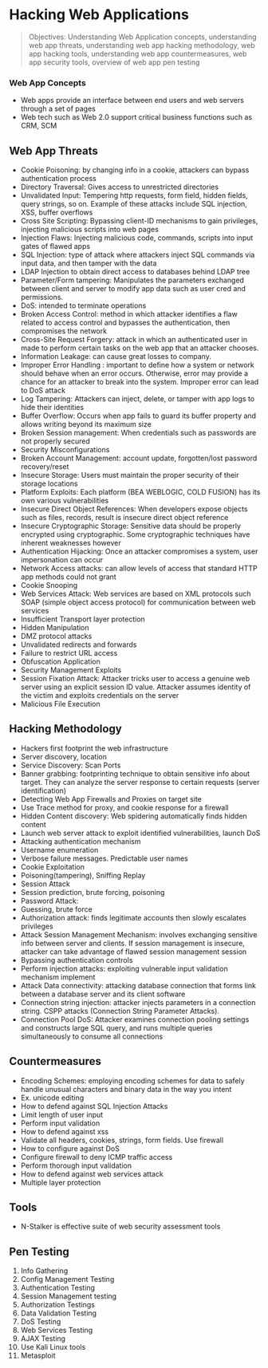 # Hacking Web Applications

> Objectives: Understanding Web Application concepts, understanding web app threats, understanding web app hacking methodology, web app hacking tools, understanding web app countermeasures, web app security tools, overview of web app pen testing



### Web App Concepts


   * Web apps provide an interface between end users and web servers through a set of pages 
   * Web tech such as Web 2.0 support critical business functions such as CRM, SCM
  



## Web App Threats


   * Cookie Poisoning: by changing info in a cookie, attackers can bypass authentication process
   * Directory Traversal: Gives access to unrestricted directories
   * Unvalidated Input: Tempering http requests, form field, hidden fields, query strings, so on. Example of these attacks include SQL injection, XSS, buffer overflows
   * Cross Site Scripting: Bypassing client-ID mechanisms to gain privileges, injecting malicious scripts into web pages
   * Injection Flaws: Injecting malicious code, commands, scripts into input gates of flawed apps
   * SQL Injection: type of attack where attackers inject SQL commands via input data, and then tamper with the data
   * LDAP Injection to obtain direct access to databases behind LDAP tree
   * Parameter/Form tampering: Manipulates the parameters exchanged between client and server to modify app data such as user cred and permissions. 
   * DoS: intended to terminate operations
   * Broken Access Control: method in which attacker identifies a flaw related to access control and bypasses the authentication, then compromises the network 
   * Cross-Site Request Forgery: attack in which an authenticated user in made to perform certain tasks on the web app that an attacker chooses. 
   * Information Leakage: can cause great losses to company. 
   * Improper Error Handling : important to define how a system or network should behave when an error occurs. Otherwise, error may provide a chance for an attacker to break into the system. Improper error can lead to DoS attack 
   * Log Tampering: Attackers can inject, delete, or tamper with app logs to hide their identities
   * Buffer Overflow: Occurs when app fails to guard its buffer property and allows writing beyond its maximum size 
   * Broken Session management:  When credentials such as passwords are not properly secured
   * Security Misconfigurations
   * Broken Account Management: account update, forgotten/lost password recovery/reset
   * Insecure Storage: Users must maintain the proper security of their storage locations
   * Platform Exploits: Each platform (BEA WEBLOGIC, COLD FUSION) has its own various vulnerabilities
   * Insecure Direct Object References: When developers expose objects such as files, records, result is insecure direct object reference
   * Insecure Cryptographic Storage: Sensitive data should be properly encrypted using cryptographic. Some cryptographic techniques have inherent weaknesses however
   * Authentication Hijacking: Once an attacker compromises a system, user impersonation can occur
   * Network Access attacks: can allow levels of access that standard HTTP app methods could not grant 
   * Cookie Snooping
   * Web Services Attack: Web services are based on XML protocols such SOAP (simple object access protocol) for communication between web services
   * Insufficient Transport layer protection
   * Hidden Manipulation
   * DMZ protocol attacks
   * Unvalidated redirects and forwards
   * Failure to restrict URL access 
   * Obfuscation Application
   * Security Management Exploits
   * Session Fixation Attack: Attacker tricks user to access a genuine web server using an explicit session ID value. Attacker assumes identity of the victim and exploits credentials on the server
   * Malicious File Execution


## Hacking Methodology


   * Hackers first footprint the web infrastructure
   * Server discovery, location
   * Service Discovery: Scan Ports
   * Banner grabbing: footprinting technique to obtain sensitive info about target. They can analyze the server response to certain requests (server identification)
   * Detecting Web App Firewalls and Proxies on target site 
   * Use Trace method for proxy, and cookie response for a firewall
   * Hidden Content discovery:  Web spidering automatically finds hidden content
   * Launch web server attack to exploit identified vulnerabilities, launch DoS
   * Attacking authentication mechanism
   * Username enumeration
   * Verbose failure messages. Predictable user names
   * Cookie Exploitation
   * Poisoning(tampering), Sniffing Replay
   * Session Attack
   * Session prediction, brute forcing, poisoning
   * Password Attack: 
   * Guessing, brute force 
   * Authorization attack: finds legitimate accounts then slowly escalates privileges
   * Attack Session Management Mechanism: involves exchanging sensitive info between server and clients. If session management is insecure, attacker can take advantage of flawed session management session
   * Bypassing authentication controls 
   * Perform injection attacks: exploiting vulnerable input validation mechanism implement
   * Attack Data connectivity: attacking database connection that forms link between a database server and its client software
   * Connection string injection: attacker injects parameters in a connection string. CSPP attacks (Connection String Parameter Attacks).
   * Connection Pool DoS: Attacker examines connection pooling settings and constructs large SQL query, and runs multiple queries simultaneously to consume all connections 


## Countermeasures
   * Encoding Schemes: employing encoding schemes for data to safely handle unusual characters and binary data in the way you intent 
   * Ex. unicode editing 
   * How to defend against SQL Injection Attacks 
   * Limit length of user input 
   * Perform input validation
   * How to defend against xss
   * Validate all headers, cookies, strings, form fields. Use firewall
   * How to configure against DoS
   * Configure firewall to deny ICMP traffic access
   * Perform thorough input validation
   * How to defend against web services attack
   * Multiple layer protection


## Tools


   * N-Stalker is effective suite of web security assessment tools 


## Pen Testing


   1. Info Gathering 
   2. Config Management Testing
   3. Authentication Testing 
   4. Session Management testing
   5. Authorization Testings 
   6. Data Validation Testing
   7. DoS Testing
   8. Web Services Testing
   9. AJAX Testing 
   10. Use Kali Linux tools
   1. Metasploit
